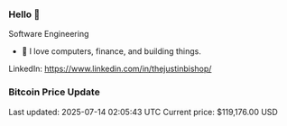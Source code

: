 ### Hello 🤙  

Software Engineering

- 🔭 I love computers, finance, and building things.
  
LinkedIn: https://www.linkedin.com/in/thejustinbishop/  












































































































































































































































































































































































































































































































































































































































































































































































































































### Bitcoin Price Update
Last updated: 2025-07-14 02:05:43 UTC
Current price: $119,176.00 USD
